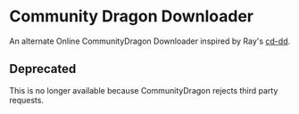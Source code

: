 # Community Dragon Downloader

An alternate Online CommunityDragon Downloader inspired by Ray's [cd-dd](https://github.com/Hi-Ray/cd-dd/).

## Deprecated

This is no longer available because CommunityDragon rejects third party requests.
